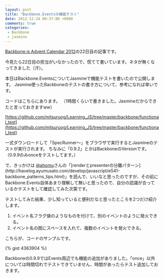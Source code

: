 ```yaml
---
layout: post
title: "Backbone.Eventsの機能テスト"
date: 2012-12-24 00:37:00 +0900
comments: true
categories: 
 - Backbone
 - jasmine
---
```


[Backbone.js Advent Calendar 2012](http://www.adventar.org/calendars/15)の22日目の記事です。

今見たら22日目の担当がいなかったので、慌てて書いています。ネタが無くなってきました（汗）。

本日はBackbone.EventsについてJasmineで機能テストを書いたので公開します。
Jasmine使ったBackboneのテストの書き方について、参考になれば幸いです。

<!-- more -->

コードはこちらにあります。
（1時間くらいで書きました。Jasmineだからできたと言っておきますww）

[https://github.com/mitsuruog/Learning_JS/tree/master/backbone/functional_test](https://github.com/mitsuruog/Learning_JS/tree/master/backbone/functional_test)

一式ダウンロードして「SpecRunner～」をブラウザで実行するとJasmineのテストが実行されます。
ちなみに「0.9.2」とかはBackboneのVersionです。
（0.9.9のみonceをテストしてます。）

で、きっかけは
[@ahomu](http://twitter.com/ahomu "http://twitter.com/ahomu")さんの「[renderとpresenterの分離パターン](http://havelog.ayumusato.com/develop/javascript/e541-backbone_patterns_tips.html)」を読んで、いいなと思ったのですが、その前にBackbone.Events自体あまり理解して無いと思ったので、自分の認識が合っているかテストをして確認してみた次第です。

テストしてみた結果、少し知っていると便利だなと思ったところを2つだけ紹介します。

1.  イベント名フラグ値のようなものを付けて、別のイベントのように発火できる。
2.  イベント名の間にスペースを入れて、複数のイベントを発火できる。

こちらが、コードのサンプルです。

{% gist 4363904 %}

Backboneの0.9.9ではEvents周辺でも機能の追加がありました。「once」以外については時間切れでテストできていません、時間があったらテスト追加しておきます。
